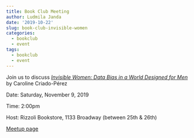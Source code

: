 ```yaml
---
title: Book Club Meeting
author: Ludmila Janda
date: '2019-10-22'
slug: book-club-invisible-women
categories:
  - bookclub
  - event
tags:
  - bookclub
  - event
---
```


Join us to discuss [*Invisible Women: Data Bias in a World Designed for Men*](https://www.goodreads.com/book/show/41104077-invisible-women) by Caroline Criado-Pérez

Date: Saturday, November 9, 2019

Time: 2:00pm

Host: Rizzoli Bookstore, 1133 Broadway (between 25th & 26th)

[Meetup page](https://www.meetup.com/rladies-newyork/events/265160892/)
